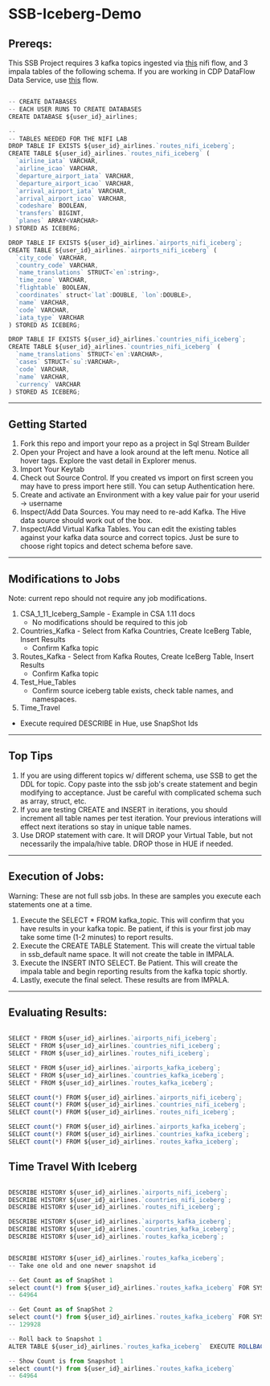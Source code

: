 # SSB-Iceberg-Demo
 

## Prereqs:

This SSB Project requires 3 kafka topics ingested via [this](https://github.com/cldr-steven-matison/NiFi-Templates/blob/main/SSBDemo.json) nifi flow, and 3 impala tables of the following schema.  If you are working in CDP DataFlow Data Service, use [this](https://github.com/cldr-steven-matison/NiFi-Templates/blob/main/SSB-Iceberg-Demo-PC-DataFlow.json) flow.

```javascript

-- CREATE DATABASES
-- EACH USER RUNS TO CREATE DATABASES
CREATE DATABASE ${user_id}_airlines;

--
-- TABLES NEEDED FOR THE NIFI LAB
DROP TABLE IF EXISTS ${user_id}_airlines.`routes_nifi_iceberg`;
CREATE TABLE ${user_id}_airlines.`routes_nifi_iceberg` (
  `airline_iata` VARCHAR,
  `airline_icao` VARCHAR,
  `departure_airport_iata` VARCHAR,
  `departure_airport_icao` VARCHAR,
  `arrival_airport_iata` VARCHAR,
  `arrival_airport_icao` VARCHAR,
  `codeshare` BOOLEAN,
  `transfers` BIGINT,
  `planes` ARRAY<VARCHAR>
) STORED AS ICEBERG;

DROP TABLE IF EXISTS ${user_id}_airlines.`airports_nifi_iceberg`;
CREATE TABLE ${user_id}_airlines.`airports_nifi_iceberg` (
  `city_code` VARCHAR,
  `country_code` VARCHAR,
  `name_translations` STRUCT<`en`:string>,
  `time_zone` VARCHAR,
  `flightable` BOOLEAN,
  `coordinates` struct<`lat`:DOUBLE, `lon`:DOUBLE>,
  `name` VARCHAR,
  `code` VARCHAR,
  `iata_type` VARCHAR
) STORED AS ICEBERG;

DROP TABLE IF EXISTS ${user_id}_airlines.`countries_nifi_iceberg`;
CREATE TABLE ${user_id}_airlines.`countries_nifi_iceberg` (
  `name_translations` STRUCT<`en`:VARCHAR>,
  `cases` STRUCT<`su`:VARCHAR>,
  `code` VARCHAR,
  `name` VARCHAR,
  `currency` VARCHAR
) STORED AS ICEBERG;


```

***

## Getting Started

1. Fork this repo and import your repo as a project in Sql Stream Builder
2. Open your Project and have a look around at the left menu. Notice all hover tags. Explore the vast detail in Explorer menus.
3. Import Your Keytab
4. Check out Source Control.  If you created vs import on first screen you may have to press import here still.  You can setup Authentication here.
5. Create and activate an Environment with a key value pair for your userid -> username
6. Inspect/Add Data Sources.  You may need to re-add Kafka.  The Hive data source should work out of the box.
7. Inspect/Add Virtual Kafka Tables.  You can edit the existing tables against your kafka data source and correct topics.  Just be sure to choose right topics and detect schema before save.

***

## Modifications to Jobs

Note:  current repo should not require any job modifications.

1. CSA_1_11_Iceberg_Sample - Example in CSA 1.11 docs
	* No modifications should be required to this job
2. Countries_Kafka - Select from Kafka Countries, Create IceBerg Table, Insert Results
	* Confirm Kafka topic
3. Routes_Kafka - Select from Kafka Routes, Create IceBerg Table, Insert Results
	* Confirm Kafka topic
4. Test_Hue_Tables
	* Confirm source iceberg table exists, check table names, and namespaces.
5. Time_Travel
 * Execute required DESCRIBE in Hue, use SnapShot Ids

***

## Top Tips

1. If you are using different topics w/ different schema, use SSB to get the DDL for topic.  Copy paste into the ssb job's create statement and begin modifying to acceptance.  Just be careful with complicated schema such as array, struct, etc.  
2. If you are testing CREATE and INSERT in iterations, you should increment all table names per test iteration.  Your previous interations will effect next iterations so stay in unique table names.
3. Use DROP statement with care.  It will DROP your Virtual Table, but not necessarily the impala/hive table.  DROP those in HUE if needed.

***

## Execution of Jobs:

Warning: These are not full ssb jobs.  In these are samples you execute each statements one at a time.

1. Execute the SELECT * FROM kafka_topic.  This will confirm that you have results in your kafka topic.  Be patient, if this is your first job may take some time (1-2 minutes) to report results.
2. Execute the CREATE TABLE Statement.  This will create the virtual table in ssb_default name space.  It will not create the table in IMPALA.
3. Execute the INSERT INTO SELECT.   Be Patient.  This will create the impala table and begin reporting results from the kafka topic shortly.
4. Lastly, execute the final select.  These results are from IMPALA.


***

## Evaluating Results:

```javascript
 
SELECT * FROM ${user_id}_airlines.`airports_nifi_iceberg`;
SELECT * FROM ${user_id}_airlines.`countries_nifi_iceberg`;
SELECT * FROM ${user_id}_airlines.`routes_nifi_iceberg`;

SELECT * FROM ${user_id}_airlines.`airports_kafka_iceberg`;
SELECT * FROM ${user_id}_airlines.`countries_kafka_iceberg`;
SELECT * FROM ${user_id}_airlines.`routes_kafka_iceberg`;

SELECT count(*) FROM ${user_id}_airlines.`airports_nifi_iceberg`;
SELECT count(*) FROM ${user_id}_airlines.`countries_nifi_iceberg`;
SELECT count(*) FROM ${user_id}_airlines.`routes_nifi_iceberg`;

SELECT count(*) FROM ${user_id}_airlines.`airports_kafka_iceberg`;
SELECT count(*) FROM ${user_id}_airlines.`countries_kafka_iceberg`;
SELECT count(*) FROM ${user_id}_airlines.`routes_kafka_iceberg`;

```

## Time Travel With Iceberg

```javascript

DESCRIBE HISTORY ${user_id}_airlines.`airports_nifi_iceberg`;
DESCRIBE HISTORY ${user_id}_airlines.`countries_nifi_iceberg`;
DESCRIBE HISTORY ${user_id}_airlines.`routes_nifi_iceberg`;

DESCRIBE HISTORY ${user_id}_airlines.`airports_kafka_iceberg`;
DESCRIBE HISTORY ${user_id}_airlines.`countries_kafka_iceberg`;
DESCRIBE HISTORY ${user_id}_airlines.`routes_kafka_iceberg`;


DESCRIBE HISTORY ${user_id}_airlines.`routes_kafka_iceberg`;
-- Take one old and one newer snapshot id

-- Get Count as of SnapShot 1
select count(*) from ${user_id}_airlines.`routes_kafka_iceberg` FOR SYSTEM_VERSION AS OF 2508721398088670959
-- 64964

-- Get Count as of SnapShot 2  
select count(*) from ${user_id}_airlines.`routes_kafka_iceberg` FOR SYSTEM_VERSION AS OF 1360529202097334446
-- 129928

-- Roll back to Snapshot 1
ALTER TABLE ${user_id}_airlines.`routes_kafka_iceberg`  EXECUTE ROLLBACK(2508721398088670959);

-- Show Count is from Snapshot 1
select count(*) from ${user_id}_airlines.`routes_kafka_iceberg` 
-- 64964
```